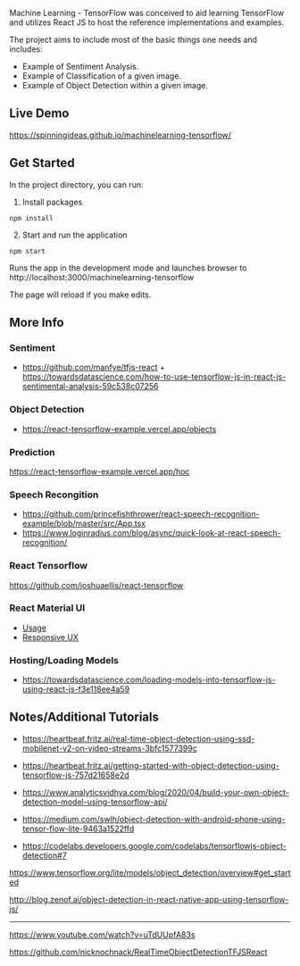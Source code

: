 Machine Learning - TensorFlow was conceived to aid learning TensorFlow and utilizes React JS to host the reference implementations and examples.

The project aims to include most of the basic things one needs and includes:

-   Example of Sentiment Analysis.
-   Example of Classification of a given image.
-   Example of Object Detection within a given image.

## Live Demo

https://spinningideas.github.io/machinelearning-tensorflow/

## Get Started

In the project directory, you can run:

1. Install packages

`npm install`

2. Start and run the application

`npm start`

Runs the app in the development mode and launches browser to http://localhost:3000/machinelearning-tensorflow

The page will reload if you make edits.

## More Info

### Sentiment

-   https://github.com/manfye/tfjs-react + https://towardsdatascience.com/how-to-use-tensorflow-js-in-react-js-sentimental-analysis-59c538c07256

### Object Detection

-   https://react-tensorflow-example.vercel.app/objects

### Prediction

https://react-tensorflow-example.vercel.app/hoc

### Speech Recongition

-   https://github.com/princefishthrower/react-speech-recognition-example/blob/master/src/App.tsx
-   https://www.loginradius.com/blog/async/quick-look-at-react-speech-recognition/

### React Tensorflow

https://github.com/joshuaellis/react-tensorflow

### React Material UI

-   [Usage](https://material-ui.com/getting-started/usage/)
-   [Responsive UX](https://material-ui.com/guides/responsive-ui/)

### Hosting/Loading Models

-   https://towardsdatascience.com/loading-models-into-tensorflow-js-using-react-js-f3e118ee4a59

## Notes/Additional Tutorials

-   https://heartbeat.fritz.ai/real-time-object-detection-using-ssd-mobilenet-v2-on-video-streams-3bfc1577399c

-   https://heartbeat.fritz.ai/getting-started-with-object-detection-using-tensorflow-js-757d21658e2d

-   https://www.analyticsvidhya.com/blog/2020/04/build-your-own-object-detection-model-using-tensorflow-api/

-   https://medium.com/swlh/object-detection-with-android-phone-using-tensor-flow-lite-9463a1522ffd

-   https://codelabs.developers.google.com/codelabs/tensorflowjs-object-detection#7

https://www.tensorflow.org/lite/models/object_detection/overview#get_started

http://blog.zenof.ai/object-detection-in-react-native-app-using-tensorflow-js/

---

https://www.youtube.com/watch?v=uTdUUpfA83s

https://github.com/nicknochnack/RealTimeObjectDetectionTFJSReact
